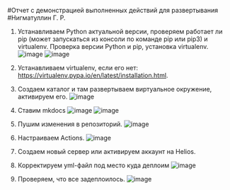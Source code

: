 #Отчет с демонстрацией выполненных действий для развертывания
#Нигматуллин Г. Р.
1.	Устанавливаем Python актуальной версии, проверяем работает ли pip (может запускаться из консоли по команде pip или pip3) и virtualenv.
Проверка версии Python и pip, установка virtualenv.
 ![image](https://github.com/user-attachments/assets/8da8dc0c-26fa-404a-88ca-a2cbe9dc0158)
![image](https://github.com/user-attachments/assets/0a6fe166-d71d-4cc6-99e9-070bf4b88043)


 
2.	Устанавливаем virtualenv, если его нет: https://virtualenv.pypa.io/en/latest/installation.html.
3.	Создаем каталог и там развертываем виртуальное окружение, активируем его.
 ![image](https://github.com/user-attachments/assets/38bf6164-2d07-474d-afc5-4efb6dd25647)

4.	Ставим mkdocs
 ![image](https://github.com/user-attachments/assets/c9856ec5-2c97-4336-a8d5-393400e6fd03)
![image](https://github.com/user-attachments/assets/f03ea608-20ae-4c05-bc73-54e3d5b2b130)

 
5.	Пушим изменения в репозиторий. 
 ![image](https://github.com/user-attachments/assets/f36cf279-ae52-4e8a-9855-bc835e8c8274)

6.	Настраиваем Actions.
 ![image](https://github.com/user-attachments/assets/51ad0417-3cf9-4c1d-9fcb-b928fbcc754c)

 
7.	Создаем новый сервер или активируем аккаунт на Helios. 
8.	Корректируем yml-файл под место куда деплоим
 ![image](https://github.com/user-attachments/assets/414ffff7-d6a6-47c2-85c1-107467f61d73)

9.	Проверяем, что все задеплоилось. 
 ![image](https://github.com/user-attachments/assets/6e2fb607-ea42-4851-bf44-efccfee13f3c)

 
 
